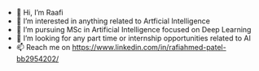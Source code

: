 - 👋 Hi, I’m Raafi
- 👀 I’m interested in anything related to Artficial Intelligence
- 🌱 I’m pursuing MSc in Artificial Intelligence focused on Deep Learning 
- 💞️ I’m looking for any part time or internship opportunities related to AI
- 📫 Reach me on https://www.linkedin.com/in/rafiahmed-patel-bb2954202/

<!---
rafipatel/rafipatel is a ✨ special ✨ repository because its `README.md` (this file) appears on your GitHub profile.
You can click the Preview link to take a look at your changes.
--->
